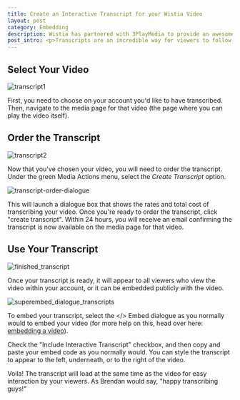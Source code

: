 ```yaml
---
title: Create an Interactive Transcript for your Wistia Video
layout: post
category: Embedding
description: Wistia has partnered with 3PlayMedia to provide an awesome feature, transcripts. These transcripts, which are linked to the videos word for word, provide your viewers with an incredible and easy way to follow along with the content of your video.
post_intro: <p>Transcripts are an incredible way for viewers to follow the content of your video.  Our transcripts are also linked word by word to your video, so your viewers can jump ahead (or rewind) by simply clicking on a specific word in the transcript.  The transcripts can also be indexed as part of your video sitemap, which makes the transcript extremely powerful for SEO purposes.  See more about our transcript product on the <a href="http://wistia.com/product/transcripts">transcripts tour page</a>.</p><p>So how do you go about creating a transcript?  This quick tutorial will show you the way.</p>
---
```


## Select Your Video

<div class="post_image float_right"><img src="http://embed.wistia.com/deliveries/f17582f66e21c0860aa1552a636bfe8389446a17.png" alt="transcript1" /></div>

First, you need to choose on your account you'd like to have transcribed.  Then, navigate to the media page for that video (the page where you can play the video itself).

## Order the Transcript

<div class="post_image float_right"><img src="http://embed.wistia.com/deliveries/81600753f46400d191411d432a4492eb2b2faab4.png" alt="transcript2" /></div>

Now that you've chosen your video, you will need to order the transcript.  Under the green <span class="action_menu">Media Actions</span> menu, select the *Create Transcript* option.

<div class="post_image center"><img src="http://embed.wistia.com/deliveries/79deebb2595f9633ab723065a8a40d36b131bfc4.png" alt="transcript-order-dialogue" /></div>

This will launch a dialogue box that shows the rates and total cost of transcribing your video.  Once you're ready to order the transcript, click "create transcript".  Within 24 hours, you will receive an email confirming the transcript is now available on the media page for that video.

## Use Your Transcript

<div class="post_image center"><img src="http://embed.wistia.com/deliveries/4a44059b2df81e62d49b98153f04f19aaaf04254.png" alt="finished_transcript" /></div>

Once your transcript is ready, it will appear to all viewers who view the video within your account, or it can be embedded publicly with the video.

<div class="post_image float_right"><img src="http://embed.wistia.com/deliveries/7c0e0ad7a43e609209c4f313355782670d1a09f3.png" alt="superembed_dialogue_transcripts" /></div>

To embed your transcript, select the &lt;/&gt; Embed dialogue as you normally would to embed your video (for more help on this, head over here: [embedding a video](/media#how_to_embed_a_video.html)).

Check the "Include Interactive Transcript" checkbox, and then copy and paste your embed code as you normally would.  You can style the transcript to appear to the left, underneath, or to the right of the video.

Voila! The transcript will load at the same time as the video for easy interaction by your viewers. As Brendan would say, "happy transcribing guys!"

